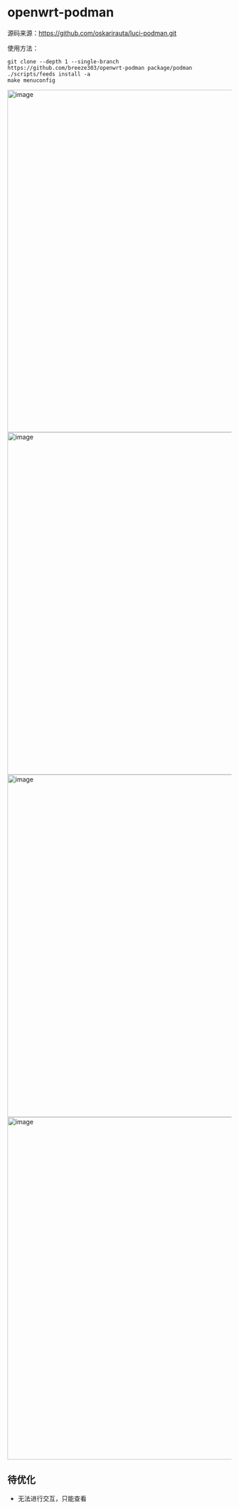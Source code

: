 # openwrt-podman

源码来源：https://github.com/oskarirauta/luci-podman.git


使用方法：
```
git clone --depth 1 --single-branch https://github.com/breeze303/openwrt-podman package/podman
./scripts/feeds install -a
make menuconfig
```

<img width="1656" height="769" alt="image" src="https://github.com/user-attachments/assets/4385f081-aa66-4037-9aa9-a9a319e2a2c9" />
<img width="1656" height="769" alt="image" src="https://github.com/user-attachments/assets/5a3d1965-3a10-47e7-98a7-6d0db31f2eba" />
<img width="1656" height="769" alt="image" src="https://github.com/user-attachments/assets/50fd318f-919e-4ddd-935c-90f3f1c881aa" />
<img width="1656" height="769" alt="image" src="https://github.com/user-attachments/assets/96b1ab92-ffb5-473e-8c33-0954eadc004a" />

## 待优化
- 无法进行交互，只能查看
